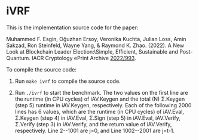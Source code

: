 # iVRF

This is the implementation source code for the paper:

Muhammed F. Esgin, Oğuzhan Ersoy, Veronika Kuchta, Julian Loss, Amin Sakzad, Ron Steinfeld, Wayne Yang, & Raymond K. Zhao. (2022). A New Look at Blockchain Leader Election:\\Simple, Efficient, Sustainable and Post-Quantum. IACR Cryptology ePrint Archive [2022/993](https://ia.cr/2022/993).

To compile the source code:

1. Run `make ivrf` to compile the source code.

2. Run `./ivrf` to start the benchmark. The two values on the first line are the runtime (in CPU cycles) of iAV.Keygen and the total (N) Σ.Keygen (step 5) runtime in iAV.Keygen, respectively. Each of the following 2000 lines has 6 values, which are the runtime (in CPU cycles) of iAV.Eval, Σ.Keygen (step 4) in iAV.Eval, Σ.Sign (step 5) in iAV.Eval, iAV.Verify, Σ.Verify (step 3) in iAV.Verify, and the return value of iAV.Verify, respectively. Line 2--1001 are j=0, and Line 1002--2001 are j=t-1. 
